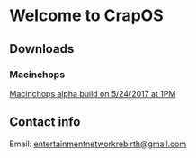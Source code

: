 # Welcome to CrapOS
## Downloads
### Macinchops
[Macinchops alpha build on 5/24/2017 at 1PM](https://drive.google.com/open?id=0B_y7ytAmGJ7LX1pjR0pKb2hfTkU)
## Contact info
Email: entertainmentnetworkrebirth@gmail.com
